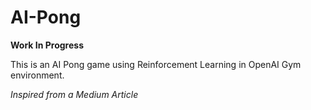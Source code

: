 # AI-Pong
**Work In Progress**

This is an AI Pong game using Reinforcement Learning in OpenAI Gym environment.

*Inspired from a Medium Article*
